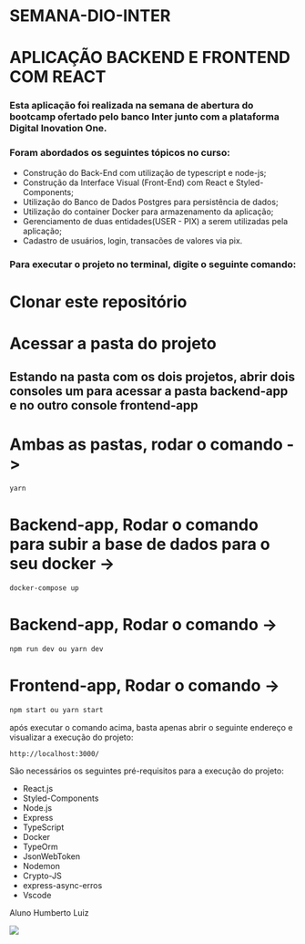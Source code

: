 # SEMANA-DIO-INTER

# APLICAÇÃO BACKEND E FRONTEND COM REACT

### Esta aplicação foi realizada na semana de abertura do bootcamp ofertado pelo banco Inter junto com a plataforma Digital Inovation One.

### Foram abordados os seguintes tópicos no curso:

* Construção do Back-End com utilização de typescript e node-js;
* Construção da Interface Visual (Front-End) com React e Styled-Components;
* Utilização do Banco de Dados Postgres para persistência de dados;
* Utilização do container Docker para armazenamento da aplicação;
* Gerenciamento de duas entidades(USER - PIX) a serem utilizadas pela aplicação;
* Cadastro de usuários, login, transacões de valores via pix.

### Para executar o projeto no terminal, digite o seguinte comando:

  # Clonar este repositório

  # Acessar a pasta do projeto

  ## Estando na pasta com os dois projetos, abrir dois consoles um para acessar a pasta backend-app e no outro console frontend-app
  
  # Ambas as pastas, rodar o comando -> 
  ```bash
  yarn 
  ``` 
  
  # Backend-app, Rodar o comando para subir a base de dados para o seu docker ->
  ```bash
  docker-compose up
  ``` 
  
  # Backend-app, Rodar o comando ->
  ```bash
  npm run dev ou yarn dev
  ```

  # Frontend-app, Rodar o comando ->
  ```bash
  npm start ou yarn start
  ```
  após executar o comando acima, basta apenas abrir o seguinte endereço e visualizar a execução do projeto:

```
http://localhost:3000/
```

São necessários os seguintes pré-requisitos para a execução do projeto:

* React.js
* Styled-Components
* Node.js
* Express
* TypeScript
* Docker
* TypeOrm
* JsonWebToken
* Nodemon
* Crypto-JS
* express-async-erros
* Vscode

Aluno Humberto Luiz 
<div>
<a href="https://www.linkedin.com/in/humbertoluiz/" target="_blank"><img src="https://img.shields.io/badge/-LinkedIn-%230077B5?style=for-the-badge&logo=linkedin&logoColor=white" target="_blank"></a>   
</div>
